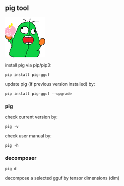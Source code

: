 ## pig tool
[<img src="https://raw.githubusercontent.com/gguf-org/pig/master/pig.gif" width="128" height="128">](https://github.com/gguf-org/pig)

install pig via pip/pip3:
```
pip install pig-gguf
```

update pig (if previous version installed) by:
```
pip install pig-gguf --upgrade
```

### pig
check current version by:
```
pig -v
```

check user manual by:
```
pig -h
```

### decomposer
```
pig d
```
decompose a selected gguf by tensor dimensions (dim)
